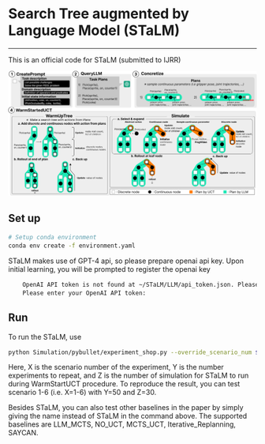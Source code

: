 # Search Tree augmented by Language Model (STaLM)

---

This is an official code for STaLM (submitted to IJRR)

![Figure](media/pipeline.png)

## Set up

```bash
# Setup conda environment
conda env create -f environment.yaml

```

STaLM makes use of GPT-4 api, so please prepare openai api key. Upon initial learning, you will be prompted to register the openai key

```bash
    OpenAI API token is not found at ~/STaLM/LLM/api_token.json. Please enter your OpenAI API token.
    Please enter your OpenAI API token:

```

## Run

To run the STaLM, use

```bash
python Simulation/pybullet/experiment_shop.py --override_scenario_num $X --num_episodes $Y --override_num_sims $Z --baseline STaLM

```

Here, X is the scenario number of the experiment, Y is the number experiments to repeat, and Z is the number of simulation for STaLM to run during WarmStartUCT procedure. To reproduce the result, you can test scenario 1-6 (i.e. X=1-6) with Y=50 and Z=30.

Besides STaLM, you can also test other baselines in the paper by simply giving the name instead of STaLM in the command above. The supported baselines are LLM_MCTS, NO_UCT, MCTS_UCT, Iterative_Replanning, SAYCAN.